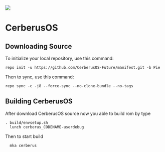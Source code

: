 <img src="https://raw.githubusercontent.com/CerberusOS/manifest/Pie/cerberus_banner.png">

CerberusOS
========

## Downloading Source
To initialize your local repository, use this command:

	repo init -u https://github.com/CerberusOS-Future/manifest.git -b Pie

Then to sync, use this command:

	repo sync -c -j8 --force-sync --no-clone-bundle --no-tags
	
	
	
## Building CerberusOS
After download CerberusOS source now you able to build rom by type
```
. build/envsetup.sh 
  lunch cerberus_CODENAME-userdebug
```
Then to start build
```
  mka cerberus
```

